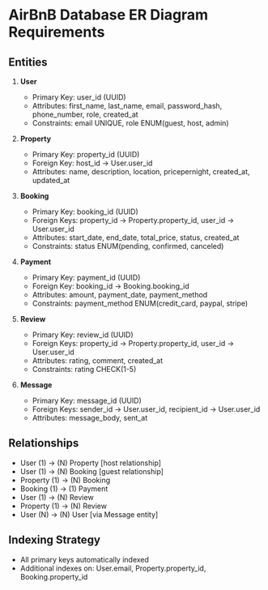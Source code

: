 # AirBnB Database ER Diagram Requirements

## Entities
1. **User**
   - Primary Key: user_id (UUID)
   - Attributes: first_name, last_name, email, password_hash, phone_number, role, created_at
   - Constraints: email UNIQUE, role ENUM(guest, host, admin)

2. **Property** 
   - Primary Key: property_id (UUID)
   - Foreign Key: host_id → User.user_id
   - Attributes: name, description, location, pricepernight, created_at, updated_at

3. **Booking**
   - Primary Key: booking_id (UUID)
   - Foreign Keys: property_id → Property.property_id, user_id → User.user_id
   - Attributes: start_date, end_date, total_price, status, created_at
   - Constraints: status ENUM(pending, confirmed, canceled)

4. **Payment**
   - Primary Key: payment_id (UUID)
   - Foreign Key: booking_id → Booking.booking_id
   - Attributes: amount, payment_date, payment_method
   - Constraints: payment_method ENUM(credit_card, paypal, stripe)

5. **Review**
   - Primary Key: review_id (UUID)
   - Foreign Keys: property_id → Property.property_id, user_id → User.user_id
   - Attributes: rating, comment, created_at
   - Constraints: rating CHECK(1-5)

6. **Message**
   - Primary Key: message_id (UUID)
   - Foreign Keys: sender_id → User.user_id, recipient_id → User.user_id
   - Attributes: message_body, sent_at

## Relationships
- User (1) → (N) Property [host relationship]
- User (1) → (N) Booking [guest relationship]  
- Property (1) → (N) Booking
- Booking (1) → (1) Payment
- User (1) → (N) Review
- Property (1) → (N) Review
- User (N) → (N) User [via Message entity]

## Indexing Strategy
- All primary keys automatically indexed
- Additional indexes on: User.email, Property.property_id, Booking.property_id
